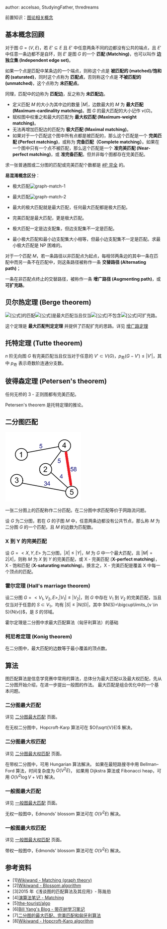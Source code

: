 author: accelsao, StudyingFather, thredreams

前置知识：[图论相关概念](../concept.md)

## 基本概念回顾

对于图 $G=(V, E)$，若 $E'\subseteq E$ 且 $E'$ 中任意两条不同的边都没有公共的端点，且 $E'$ 中任意一条边都不是自环，则 $E'$ 是图 $G$ 的一个 **匹配 (Matching)**，也可以叫作 **边独立集 (Independent edge set)**。

如果一个点是匹配中某条边的一个端点，则称这个点是 **被匹配的 (matched)/饱和的 (saturated)**，同时这个点称为 **匹配点**，否则称这个点是 **不被匹配的 (unmatched)**，这个点称为 **未匹配点**。

同理，匹配中的边称为 **匹配边**，反之称为 **未匹配边**。

- 定义匹配 $M$ 的大小为其中边的数量 $|M|$，边数最大的 $M$ 为 **最大匹配 (Maximum-cardinality matching)**。图 $G$ 的最大匹配的大小记作 $\nu(G)$。
- 赋权图中权重之和最大的匹配为 **最大权匹配 (Maximum-weight matching)**。
- 无法再增加匹配边的匹配为 **极大匹配 (Maximal matching)**。
- 如果对于一个匹配这个图中所有点都是被匹配的，那么这个匹配是一个 **完美匹配 (Perfect matching)**，或称为 **完备匹配（Complete matching）**。如果在一个图中只有一个点不被匹配，那么这个匹配是一个 **准完美匹配 (Near-perfect matching)**，或 **准完备匹配**。但并非每个图都存在完美匹配。

求一张普通图或二分图的匹配或完美匹配个数都是 [#P 完全](../../misc/cc-basic.md#p_1) 的。

**易混淆概念区分**：

- 极大匹配![graph-match-1](./images/graph-match-1.png)

- 最大匹配![graph-match-2](./images/graph-match-2.png)

- 最大的极大匹配就是最大匹配，任何最大匹配都是极大匹配。

- 完美匹配是最大匹配，更是极大匹配。

- 极大匹配一定是边支配集，但边支配集不一定是匹配。

- 最小极大匹配和最小边支配集大小相等，但最小边支配集不一定是匹配。求最小极大匹配是 NP 困难的。

对于一个匹配 $M$，若一条路径以非匹配点为起点，每相邻两条边的其中一条在匹配中而另一条不在匹配中，则这条路径被称作一条 **交替路径 (Alternating path)**；

一条在非匹配点终止的交替路径，被称作一条 **增广路径 (Augmenting path)**，或 **可扩充路**。

## 贝尔热定理 (Berge theorem)

![\[公式\]](https://www.zhihu.com/equation?tex=G)的匹配![\[公式\]](https://www.zhihu.com/equation?tex=M)是最大匹配当且仅当![\[公式\]](https://www.zhihu.com/equation?tex=G)不包含![\[公式\]](https://www.zhihu.com/equation?tex=M)可扩充路。

这个定理是 **最大匹配判定定理** 并提供了匹配扩充的思路。详见 [增广路定理](./augment.md)

## 托特定理 (Tutte theorem)

$n$ 阶无向图 $G$ 有完美匹配当且仅当对于任意的 $V' \subset V(G)$，$p_{\text{奇}}(G-V')\leq |V'|$，其中 $p_{\text{奇}}$ 表示奇数阶连通分支数。

## 彼得森定理 (Petersen's theorem)

任何无桥的 3 - 正则图都有完美匹配。

Petersen's theorem 是托特定理的推论。

## 二分图匹配

![graph-match-3](./images/graph-match-3.png)

一张二分图上的匹配称作二分匹配。在二分图中求匹配等价于网路流问题。

设 $G$ 为二分图，若在 $G$ 的子图 $M$ 中，任意两条边都没有公共节点，那么称 $M$ 为二分图 $G$ 的一个匹配，且 $M$ 的边数为匹配数。

### X 到 Y 的完美匹配

设 $G=<X,Y,E>$ 为二分图，$|X| \leq |Y|$，$M$ 为 $G$ 中一个最大匹配，且 $|M|=2|X|$，则称 $M$ 为 $X$ 到 $Y$ 的完美匹配，或 X - 完美匹配 (**X-perfect matching**)，X - 饱和匹配 (**X-saturating matching**)。换言之，X - 完美匹配是覆盖 X 中每一个顶点的匹配。

### 霍尔定理 (Hall's marriage theorem)

设二分图 $G=<V_1, V_2, E>, |V_1| \leq |V_2|$，则 $G$ 中存在 $V_1$ 到 $V_2$ 的完美匹配，当且仅当对于任意的 $S \subset V_1$，均有 $|S|\leq|N(S)|$，其中 $N(S)=\bigcup\limits_{v \in S}{N(v)}$，是 $S$ 的邻域。

霍尔定理是二分图中求最大匹配算法（匈牙利算法）的基础

### 柯尼希定理 (Konig theorem)

在二分图中，最大匹配的边数等于最小覆盖的顶点数。

## 算法

图匹配算法是信息学竞赛中常用的算法，总体分为最大匹配以及最大权匹配，先从二分图开始介绍，在进一步提出一般图的作法。
最大匹配是组合优化中的一个基本问题。

### 二分图最大匹配

详见 [二分图最大匹配](./bigraph-match.md) 页面。

在无权二分图中，Hopcroft-Karp 算法可在 $O(\sqrt{V}E)$ 解决。

### 二分图最大权匹配

详见 [二分图最大权匹配](./bigraph-weight-match.md) 页面。

在带权二分图中，可用 Hungarian 算法解决。
如果在最短路搜寻中用 Bellman–Ford 算法，时间复杂度为 $O(V^2E)$，
如果用  Dijkstra 算法或 Fibonacci heap，可用 $O(V^{2}\log {V}+VE)$ 解决。

### 一般图最大匹配

详见 [一般图最大匹配](./general-match.md) 页面。

无权一般图中，Edmonds' blossom 算法可在 $O(V^2E)$ 解决。

### 一般图最大权匹配

详见 [一般图最大权匹配](./general-weight-match.md) 页面。

带权一般图中，Edmonds' blossom 算法可在 $O(V^2E)$ 解决。

## 参考资料

- [1][Wikiwand - Matching (graph theory)](<https://www.wikiwand.com/en/Matching_(graph_theory)>)
- [2][Wikiwand - Blossom algorithm](<https://www.wikiwand.com/en/Blossom_algorithm>)
- [3]2015 年《浅谈图的匹配算法及其应用》- 陈胤伯
- [4][演算法笔记 - Matching](<http://web.ntnu.edu.tw/~algo/Matching.html>)
- [5][the-tourist/algo](<https://github.com/the-tourist/algo>)
- [6][Bill Yang's Blog - 带花树学习笔记](<https://blog.bill.moe/blossom-algorithm-notes/>)
- [7][二分图的最大匹配、完美匹配和匈牙利算法](<https://www.renfei.org/blog/bipartite-matching.html>)
- [8][Wikiwand - Hopcroft–Karp algorithm](<https://www.wikiwand.com/en/Hopcroft%E2%80%93Karp_algorithm>)
